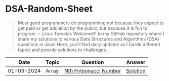 # DSA-Random-Sheet
> Most good programmers do programming not because they expect to get paid or get adulation by the public, but because it is fun to program. – Linus Torvalds
Welcome!!! to my GitHub repository where I share my solutions to various Data Structures and Algorithms (DSA) questions in Java! Here, you'll find daily updates as I tackle different topics and provide solutions to challenges.

| Date       | Topic         | Question                                      | Answer                                       |
|------------|---------------|-----------------------------------------------|----------------------------------------------|
| 01-03-2024 | Array         | [Nth Finbonacci Number](https://www.geeksforgeeks.org/problems/nth-fibonacci-number1335/1?page=1)              | [Solution](https://github.com/Yashin08/DSA-Random-Sheet/blob/ccac83cfbcf627f8cbe06e00e2fea413c45c0618/GFG_Nth_Fibonacci_Number.java)                |

